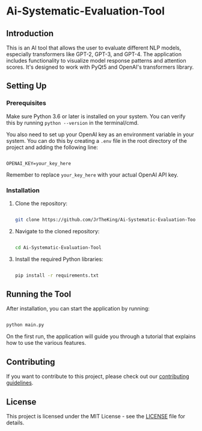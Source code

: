 


# Ai-Systematic-Evaluation-Tool

## Introduction

This is an AI tool that allows the user to evaluate different NLP models, especially transformers like GPT-2, GPT-3, and GPT-4. The application includes functionality to visualize model response patterns and attention scores. It's designed to work with PyQt5 and OpenAI's transformers library.

## Setting Up

### Prerequisites

Make sure Python 3.6 or later is installed on your system. You can verify this by running `python --version` in the terminal/cmd.

You also need to set up your OpenAI key as an environment variable in your system. You can do this by creating a `.env` file in the root directory of the project and adding the following line:

```env

OPENAI_KEY=your_key_here

```

Remember to replace `your_key_here` with your actual OpenAI API key.

### Installation

1. Clone the repository:

    ```bash

    git clone https://github.com/JrTheKing/Ai-Systematic-Evaluation-Tool.git

    ```

2. Navigate to the cloned repository:

    ```bash

    cd Ai-Systematic-Evaluation-Tool

    ```

3. Install the required Python libraries:

    ```bash

    pip install -r requirements.txt

    ```

## Running the Tool

After installation, you can start the application by running:

```bash

python main.py

```

On the first run, the application will guide you through a tutorial that explains how to use the various features.

## Contributing

If you want to contribute to this project, please check out our [contributing guidelines](CONTRIBUTING.md).

## License

This project is licensed under the MIT License - see the [LICENSE](LICENSE) file for details.
